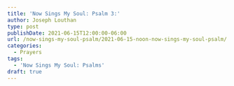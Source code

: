 ```yaml
---
title: 'Now Sings My Soul: Psalm 3:'
author: Joseph Louthan
type: post
publishDate: 2021-06-15T12:00:00-06:00
url: /now-sings-my-soul-psalm/2021-06-15-noon-now-sings-my-soul-psalm/
categories:
  - Prayers
tags:
  - 'Now Sings My Soul: Psalms'
draft: true
---
```

<div style="font-variant: small-caps;">

</div>
    
